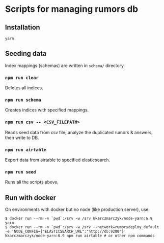 Scripts for managing rumors db
==========

Installation
---

```
yarn
```

Seeding data
---

Index mappings (schemas) are written in `schema/` directory.

### `npm run clear`

Deletes all indices.

### `npm run schema`

Creates indices with specified mappings.

### `npm run csv -- <CSV_FILEPATH>`

Reads seed data from csv file, analyze the duplicated rumors & answers, then write to DB.


### `npm run airtable`

Export data from airtable to specified elasticsearch.

### `npm run seed`

Runs all the scripts above.

Run with docker
---

On environments with docker but no node (like production server), use:

```
$ docker run --rm -v `pwd`:/srv -w /srv kkarczmarczyk/node-yarn:6.9 yarn
$ docker run --rm -v `pwd`:/srv -w /srv --network=rumorsdeploy_default -e 'NODE_CONFIG={"ELASTICSEARCH_URL":"http://db:9200"}' kkarczmarczyk/node-yarn:6.9 npm run airtable # or other npm commands
```
